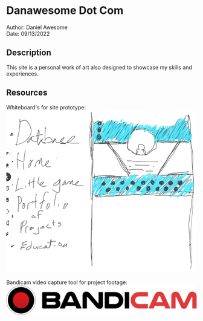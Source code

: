 # Danawesome Dot Com

Author: Daniel Awesome  
Date: 09/13/2022

## Description

This site is a personal work of art also designed to showcase my skills and experiences.

## Resources

Whiteboard's for site prototype: ![Whiteboard of site layout](./src/img/jamboard-index.png)

Bandicam video capture tool for project footage: ![Bandicam](./src/img/bandicam_logo_dark.png)
